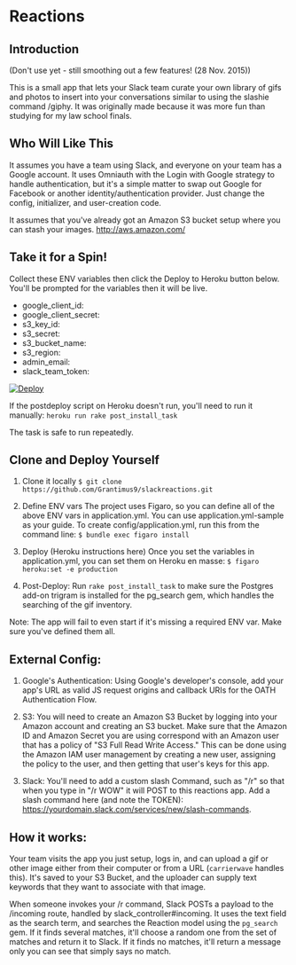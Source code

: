 # Reactions

## Introduction

(Don't use yet - still smoothing out a few features! (28 Nov. 2015))

This is a small app that lets your Slack team curate your own library of gifs and photos to insert into your conversations
similar to using the slashie command /giphy. It was originally made because it was more fun than studying for my law school finals.

## Who Will Like This
It assumes you have a team using Slack, and everyone on your team has a Google account. It uses Omniauth with the Login with Google strategy to handle authentication, but it's a simple matter to swap out Google for Facebook or another identity/authentication provider. Just change the config, initializer, and user-creation code.

It assumes that you've already got an Amazon S3 bucket setup where you can stash your images. http://aws.amazon.com/

## Take it for a Spin!

Collect these ENV variables then click the Deploy to Heroku button below. You'll be prompted for the variables then it will be live.
* google_client_id:
* google_client_secret:
* s3_key_id:
* s3_secret:
* s3_bucket_name:
* s3_region:
* admin_email:
* slack_team_token:

[![Deploy](https://www.herokucdn.com/deploy/button.svg)](https://heroku.com/deploy)

If the postdeploy script on Heroku doesn't run, you'll need to run it manually:
`heroku run rake post_install_task`

The task is safe to run repeatedly.

## Clone and Deploy Yourself

1. Clone it locally
`$ git clone https://github.com/Grantimus9/slackreactions.git`

2. Define ENV vars
The project uses Figaro, so you can define all of the above ENV vars in application.yml. You can use application.yml-sample as your guide. To create config/application.yml, run this from the command line:
`$ bundle exec figaro install`

3. Deploy (Heroku instructions here)
Once you set the variables in application.yml, you can set them on Heroku en masse:
`$ figaro heroku:set -e production`

4. Post-Deploy:
Run `rake post_install_task` to make sure the Postgres add-on trigram is installed for the pg_search gem, which handles the searching of the gif inventory.

Note: The app will fail to even start if it's missing a required ENV var. Make sure you've defined them all.

## External Config:

1. Google's Authentication: Using Google's developer's console, add your app's URL as valid JS request origins and callback URIs for the OATH Authentication Flow.

2. S3: You will need to create an Amazon S3 Bucket by logging into your Amazon account and creating an S3 bucket. Make sure that the Amazon ID and Amazon Secret you are using correspond with an Amazon user that has a policy of "S3 Full Read Write Access." This can be done using the Amazon IAM user management by creating a new user, assigning the policy to the user, and then getting that user's keys for this app.

3. Slack: You'll need to add a custom slash Command, such as "/r" so that when you type in "/r WOW" it will POST to this reactions app. Add a slash command here (and note the TOKEN): https://yourdomain.slack.com/services/new/slash-commands.

## How it works:

Your team visits the app you just setup, logs in, and can upload a gif or other image either from their computer or from a URL (`carrierwave` handles this). It's saved to your S3 Bucket, and the uploader can supply text keywords that they want to associate with that image.  

When someone invokes your /r command, Slack POSTs a payload to the /incoming route, handled by slack_controller#incoming. It uses the text field as the search term, and searches the Reaction model using the `pg_search` gem. If it finds several matches, it'll choose a random one from the set of matches and return it to Slack. If it finds no matches, it'll return a message only you can see that simply says no match.

